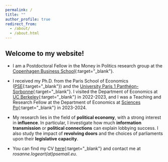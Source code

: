 ```yaml
---
permalink: /
title: ""
author_profile: true
redirect_from: 
  - /about/
  - /about.html
---
```


Welcome to my website!
------
  
* I am a Postdoctoral Fellow in the Money in Politics research group at the [Copenhagen Business School](https://www.cbs.dk/en){:target="_blank"}.

* I received my Ph.D. from the Paris School of Economics ([PSE](https://www.parisschoolofeconomics.eu/en/){:target="_blank"}) and the [University Paris 1 Panthéon-Sorbonne](https://www.pantheonsorbonne.fr){:target="_blank"}. I visited the Department of Economics at [UC Berkeley](https://www.econ.berkeley.edu){:target="_blank"} in 2022-2023, and I was a Teaching and Research Fellow at the Department of Economics at [Sciences Po](https://www.sciencespo.fr/department-economics/){:target="_blank"} in 2023-2024.

* My research lies in the field of **political economy**, with a strong interest in **influence**. In particular, I investigate how much **information transmission** or **political connections** can explain lobbying success. I also study the impact of **revolving doors** and the choices of parliaments upon their **legislative capacity**.

* You can find my CV [here](https://drive.google.com/file/d/1kwgoyTCs-K1QaPVD9JN_2dbvUhTeVCeQ/view?usp=share_link){:target="_blank"} and contact me at *rosanne.logeart(at)psemail.eu*.



